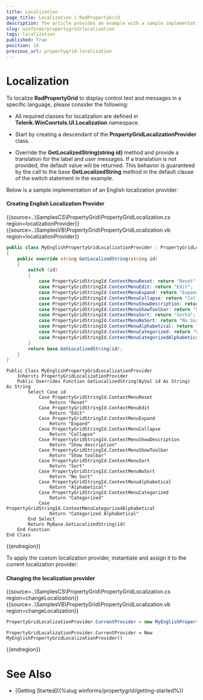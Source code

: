 ```yaml
---
title: Localization
page_title: Localization | RadPropertyGrid
description: The article provides an example with a sample implementation of an English localization provider.
slug: winforms/propertygrid/localization
tags: localization
published: True
position: 14
previous_url: propertygrid-localization
---
```


# Localization

To localize **RadPropertyGrid** to display control text and messages in a specific language, please consider the following:

* All required classes for localization are defined in __Telerik.WinConrtols.UI.Localization__ namespace.

* Start by creating a descendant of the __PropertyGridLocalizationProvider__ class.

* Override the __GetLocalizedString(string id)__ method and provide a translation for the label and user messages. If a translation is not provided, the default value will be returned. This behavior is guaranteed by the call to the base __GetLocalizedString__ method in the default clause of the switch statement in the example.

Below is a sample implementation of an English localization provider:

#### Creating English Localization Provider

{{source=..\SamplesCS\PropertyGrid\PropertyGridLocalization.cs region=localizationProvider}} 
{{source=..\SamplesVB\PropertyGrid\PropertyGridLocalization.vb region=localizationProvider}} 

````C#
public class MyEnglishPropertyGridLocalizationProvider : PropertyGridLocalizationProvider
{
    public override string GetLocalizedString(string id)
    {
        switch (id)
        {
            case PropertyGridStringId.ContextMenuReset: return "Reset";
            case PropertyGridStringId.ContextMenuEdit: return "Edit";
            case PropertyGridStringId.ContextMenuExpand: return "Expand";
            case PropertyGridStringId.ContextMenuCollapse: return "Collapse";
            case PropertyGridStringId.ContextMenuShowDescription: return "Show description";
            case PropertyGridStringId.ContextMenuShowToolbar: return "Show toolbar";
            case PropertyGridStringId.ContextMenuSort: return "Sorta";
            case PropertyGridStringId.ContextMenuNoSort: return "No Sort";
            case PropertyGridStringId.ContextMenuAlphabetical: return "Alphabetical";
            case PropertyGridStringId.ContextMenuCategorized: return "Categorized";
            case PropertyGridStringId.ContextMenuCategorizedAlphabetical: return "Categorized Alphabetical";
        }
        return base.GetLocalizedString(id);
    }
}

````
````VB.NET
Public Class MyEnglishPropertyGridLocalizationProvider
    Inherits PropertyGridLocalizationProvider
    Public Overrides Function GetLocalizedString(ByVal id As String) As String
        Select Case id
            Case PropertyGridStringId.ContextMenuReset
                Return "Reset"
            Case PropertyGridStringId.ContextMenuEdit
                Return "Edit"
            Case PropertyGridStringId.ContextMenuExpand
                Return "Expand"
            Case PropertyGridStringId.ContextMenuCollapse
                Return "Collapse"
            Case PropertyGridStringId.ContextMenuShowDescription
                Return "Show description"
            Case PropertyGridStringId.ContextMenuShowToolbar
                Return "Show toolbar"
            Case PropertyGridStringId.ContextMenuSort
                Return "Sort"
            Case PropertyGridStringId.ContextMenuNoSort
                Return "No Sort"
            Case PropertyGridStringId.ContextMenuAlphabetical
                Return "Alphabetical"
            Case PropertyGridStringId.ContextMenuCategorized
                Return "Categorized"
            Case PropertyGridStringId.ContextMenuCategorizedAlphabetical
                Return "Categorized Alphabetical"
        End Select
        Return MyBase.GetLocalizedString(id)
    End Function
End Class

````

{{endregion}}

To apply the custom localization provider, instantiate and assign it to the current localization provider:

#### Changing the localization provider

{{source=..\SamplesCS\PropertyGrid\PropertyGridLocalization.cs region=changeLocalization}} 
{{source=..\SamplesVB\PropertyGrid\PropertyGridLocalization.vb region=changeLocalization}} 

````C#
PropertyGridLocalizationProvider.CurrentProvider = new MyEnglishPropertyGridLocalizationProvider();

````
````VB.NET
PropertyGridLocalizationProvider.CurrentProvider = New MyEnglishPropertyGridLocalizationProvider()

````

{{endregion}}

# See Also

* [Getting Started]({%slug winforms/propertygrid/getting-started%})
